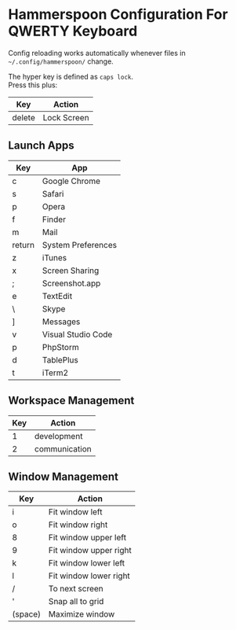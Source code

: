 # Hammerspoon Configuration For QWERTY Keyboard

Config reloading works automatically whenever files in `~/.config/hammerspoon/` change.  

The hyper key is defined as `caps lock`.  
Press this plus:  

Key | Action
---|---
delete | Lock Screen

## Launch Apps
Key | App
---|---
c | Google Chrome
s | Safari
p | Opera
f | Finder
m | Mail
return | System Preferences
z | iTunes
x | Screen Sharing
; | Screenshot.app
e | TextEdit
\ | Skype
] | Messages
v | Visual Studio Code
p | PhpStorm
d | TablePlus
t | iTerm2


## Workspace Management
Key | Action
---|---
1 | development
2 | communication


## Window Management
Key | Action
---|---
i | Fit window left
o | Fit window right
8 | Fit window upper left
9 | Fit window upper right
k | Fit window lower left
l | Fit window lower right
/ | To next screen
' | Snap all to grid
(space) | Maximize window
